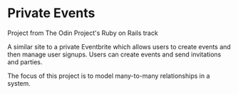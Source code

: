 # Private Events

Project from The Odin Project's Ruby on Rails track

A similar site to a private Eventbrite which allows users to create events and then manage user signups. Users can create events and send invitations and parties.

The focus of this project is to model many-to-many relationships in a system.
